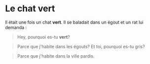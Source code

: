 # Le chat vert

Il était une fois un chat **vert**.
Il se baladait dans un égout et un rat lui demanda :
>Hey, pourquoi es-tu **vert**?

>Parce que j'habite dans les égouts? Et toi, pourquoi es-tu gris?

>Parce que j'habite dans la ville pardis.
